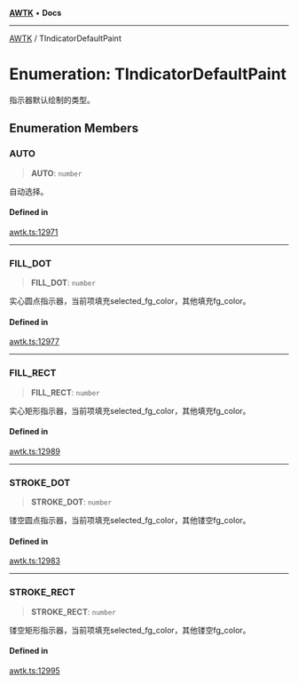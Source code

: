 [**AWTK**](../README.md) • **Docs**

***

[AWTK](../globals.md) / TIndicatorDefaultPaint

# Enumeration: TIndicatorDefaultPaint

指示器默认绘制的类型。

## Enumeration Members

### AUTO

> **AUTO**: `number`

自动选择。

#### Defined in

[awtk.ts:12971](https://github.com/zlgopen/awtk-binding/blob/eba643a28b6249e8f99055dcbc6755f195868c97/tools/code_gen/js/output/awtk.ts#L12971)

***

### FILL\_DOT

> **FILL\_DOT**: `number`

实心圆点指示器，当前项填充selected_fg_color，其他填充fg_color。

#### Defined in

[awtk.ts:12977](https://github.com/zlgopen/awtk-binding/blob/eba643a28b6249e8f99055dcbc6755f195868c97/tools/code_gen/js/output/awtk.ts#L12977)

***

### FILL\_RECT

> **FILL\_RECT**: `number`

实心矩形指示器，当前项填充selected_fg_color，其他填充fg_color。

#### Defined in

[awtk.ts:12989](https://github.com/zlgopen/awtk-binding/blob/eba643a28b6249e8f99055dcbc6755f195868c97/tools/code_gen/js/output/awtk.ts#L12989)

***

### STROKE\_DOT

> **STROKE\_DOT**: `number`

镂空圆点指示器，当前项填充selected_fg_color，其他镂空fg_color。

#### Defined in

[awtk.ts:12983](https://github.com/zlgopen/awtk-binding/blob/eba643a28b6249e8f99055dcbc6755f195868c97/tools/code_gen/js/output/awtk.ts#L12983)

***

### STROKE\_RECT

> **STROKE\_RECT**: `number`

镂空矩形指示器，当前项填充selected_fg_color，其他镂空fg_color。

#### Defined in

[awtk.ts:12995](https://github.com/zlgopen/awtk-binding/blob/eba643a28b6249e8f99055dcbc6755f195868c97/tools/code_gen/js/output/awtk.ts#L12995)
